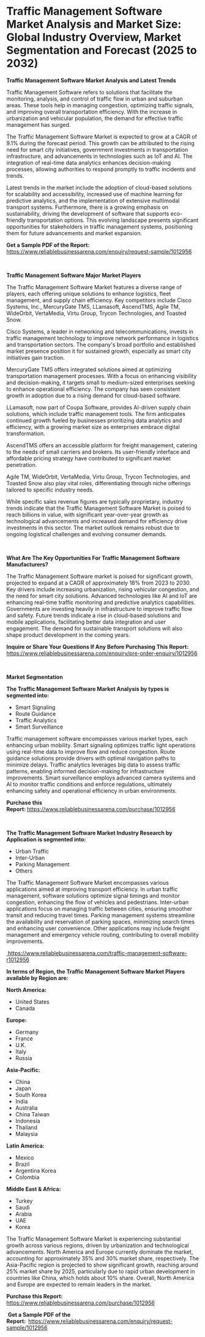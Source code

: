 <p><h1>Traffic Management Software Market Analysis and Market Size: Global Industry Overview, Market Segmentation and Forecast (2025 to 2032)</h1></p><p><strong>Traffic Management Software Market Analysis and Latest Trends</strong></p>
<p><p>Traffic Management Software refers to solutions that facilitate the monitoring, analysis, and control of traffic flow in urban and suburban areas. These tools help in managing congestion, optimizing traffic signals, and improving overall transportation efficiency. With the increase in urbanization and vehicular population, the demand for effective traffic management has surged.</p><p>The Traffic Management Software Market is expected to grow at a CAGR of 9.1% during the forecast period. This growth can be attributed to the rising need for smart city initiatives, government investments in transportation infrastructure, and advancements in technologies such as IoT and AI. The integration of real-time data analytics enhances decision-making processes, allowing authorities to respond promptly to traffic incidents and trends.</p><p>Latest trends in the market include the adoption of cloud-based solutions for scalability and accessibility, increased use of machine learning for predictive analytics, and the implementation of extensive multimodal transport systems. Furthermore, there is a growing emphasis on sustainability, driving the development of software that supports eco-friendly transportation options. This evolving landscape presents significant opportunities for stakeholders in traffic management systems, positioning them for future advancements and market expansion.</p></p>
<p><strong>Get a Sample PDF of the Report:&nbsp;</strong> <a href="https://www.reliablebusinessarena.com/enquiry/request-sample/1012956?utm_campaign=2719&utm_medium=2&utm_source=Github&utm_content=ia&utm_term=17042025&utm_id=traffic-management-software">https://www.reliablebusinessarena.com/enquiry/request-sample/1012956</a></p>
<p>&nbsp;</p>
<p><strong>Traffic Management Software Major Market Players</strong></p>
<p><p>The Traffic Management Software Market features a diverse range of players, each offering unique solutions to enhance logistics, fleet management, and supply chain efficiency. Key competitors include Cisco Systems, Inc., MercuryGate TMS, LLamasoft, AscendTMS, Agile TM, WideOrbit, VertaMedia, Virtu Group, Trycon Technologies, and Toasted Snow.</p><p>Cisco Systems, a leader in networking and telecommunications, invests in traffic management technology to improve network performance in logistics and transportation sectors. The company's broad portfolio and established market presence position it for sustained growth, especially as smart city initiatives gain traction.</p><p>MercuryGate TMS offers integrated solutions aimed at optimizing transportation management processes. With a focus on enhancing visibility and decision-making, it targets small to medium-sized enterprises seeking to enhance operational efficiency. The company has seen consistent growth in adoption due to a rising demand for cloud-based software.</p><p>LLamasoft, now part of Coupa Software, provides AI-driven supply chain solutions, which include traffic management tools. The firm anticipates continued growth fueled by businesses prioritizing data analytics and efficiency, with a growing market size as enterprises embrace digital transformation.</p><p>AscendTMS offers an accessible platform for freight management, catering to the needs of small carriers and brokers. Its user-friendly interface and affordable pricing strategy have contributed to significant market penetration.</p><p>Agile TM, WideOrbit, VertaMedia, Virtu Group, Trycon Technologies, and Toasted Snow also play vital roles, differentiating through niche offerings tailored to specific industry needs.</p><p>While specific sales revenue figures are typically proprietary, industry trends indicate that the Traffic Management Software Market is poised to reach billions in value, with significant year-over-year growth as technological advancements and increased demand for efficiency drive investments in this sector. The market outlook remains robust due to ongoing logistical challenges and evolving consumer demands.</p></p>
<p>&nbsp;</p>
<p><strong>What Are The Key Opportunities For Traffic Management Software Manufacturers?</strong></p>
<p><p>The Traffic Management Software market is poised for significant growth, projected to expand at a CAGR of approximately 18% from 2023 to 2030. Key drivers include increasing urbanization, rising vehicular congestion, and the need for smart city solutions. Advanced technologies like AI and IoT are enhancing real-time traffic monitoring and predictive analytics capabilities. Governments are investing heavily in infrastructure to improve traffic flow and safety. Future trends indicate a rise in cloud-based solutions and mobile applications, facilitating better data integration and user engagement. The demand for sustainable transport solutions will also shape product development in the coming years.</p></p>
<p><strong>Inquire or Share Your Questions If Any Before Purchasing This Report:</strong> <a href="https://www.reliablebusinessarena.com/enquiry/pre-order-enquiry/1012956?utm_campaign=2719&utm_medium=2&utm_source=Github&utm_content=ia&utm_term=17042025&utm_id=traffic-management-software">https://www.reliablebusinessarena.com/enquiry/pre-order-enquiry/1012956</a></p>
<p>&nbsp;</p>
<p><strong>Market Segmentation</strong></p>
<p><strong>The Traffic Management Software Market Analysis by types is segmented into:</strong></p>
<p><ul><li>Smart Signaling</li><li>Route Guidance</li><li>Traffic Analytics</li><li>Smart Surveillance</li></ul></p>
<p><p>Traffic management software encompasses various market types, each enhancing urban mobility. Smart signaling optimizes traffic light operations using real-time data to improve flow and reduce congestion. Route guidance solutions provide drivers with optimal navigation paths to minimize delays. Traffic analytics leverages big data to assess traffic patterns, enabling informed decision-making for infrastructure improvements. Smart surveillance employs advanced camera systems and AI to monitor traffic conditions and enforce regulations, ultimately enhancing safety and operational efficiency in urban environments.</p></p>
<p><strong>Purchase this Report:&nbsp;</strong><a href="https://www.reliablebusinessarena.com/purchase/1012956?utm_campaign=2719&utm_medium=2&utm_source=Github&utm_content=ia&utm_term=17042025&utm_id=traffic-management-software">https://www.reliablebusinessarena.com/purchase/1012956</a></p>
<p>&nbsp;</p>
<p><strong>The Traffic Management Software Market Industry Research by Application is segmented into:</strong></p>
<p><ul><li>Urban Traffic</li><li>Inter-Urban</li><li>Parking Management</li><li>Others</li></ul></p>
<p><p>The Traffic Management Software Market encompasses various applications aimed at improving transport efficiency. In urban traffic management, software solutions optimize signal timings and monitor congestion, enhancing the flow of vehicles and pedestrians. Inter-urban applications focus on managing traffic between cities, ensuring smoother transit and reducing travel times. Parking management systems streamline the availability and reservation of parking spaces, minimizing search times and enhancing user convenience. Other applications may include freight management and emergency vehicle routing, contributing to overall mobility improvements.</p></p>
<p><a href="https://www.reliablebusinessarena.com/traffic-management-software-r1012956?utm_campaign=2719&utm_medium=2&utm_source=Github&utm_content=ia&utm_term=17042025&utm_id=traffic-management-software">&nbsp;https://www.reliablebusinessarena.com/traffic-management-software-r1012956</a></p>
<p><strong>In terms of Region, the Traffic Management Software Market Players available by Region are:</strong></p>
<p>
    <p> <strong> North America: </strong>
        <ul>
            <li>United States</li>
            <li>Canada</li>
        </ul>
        </p> 
    <p> <strong> Europe: </strong>
        <ul>
            <li>Germany</li>
            <li>France</li>
            <li>U.K.</li>
            <li>Italy</li>
            <li>Russia</li>
        </ul>
        </p> 
    <p> <strong> Asia-Pacific: </strong>
        <ul>
            <li>China</li>
            <li>Japan</li>
            <li>South Korea</li>
            <li>India</li>
            <li>Australia</li>
            <li>China Taiwan</li>
            <li>Indonesia</li>
            <li>Thailand</li>
            <li>Malaysia</li>
        </ul>
        </p> 
    <p> <strong> Latin America: </strong>
        <ul>
            <li>Mexico</li>
            <li>Brazil</li>
            <li>Argentina Korea</li>
            <li>Colombia</li>
        </ul>
        </p> 
    <p> <strong> Middle East & Africa: </strong>
        <ul>
            <li>Turkey</li>
            <li>Saudi</li>
            <li>Arabia</li>
            <li>UAE</li>
            <li>Korea</li>
        </ul>
    </p>
    </p>
<p><p>The Traffic Management Software Market is experiencing substantial growth across various regions, driven by urbanization and technological advancements. North America and Europe currently dominate the market, accounting for approximately 35% and 30% market share, respectively. The Asia-Pacific region is projected to show significant growth, reaching around 25% market share by 2025, particularly due to rapid urban development in countries like China, which holds about 10% share. Overall, North America and Europe are expected to remain leaders in the market.</p></p>
<p><strong>Purchase this Report: </strong><a href="https://www.reliablebusinessarena.com/purchase/1012956?utm_campaign=2719&utm_medium=2&utm_source=Github&utm_content=ia&utm_term=17042025&utm_id=traffic-management-software">https://www.reliablebusinessarena.com/purchase/1012956</a></p>
<p>&nbsp;<strong>Get a Sample PDF of the Report:&nbsp;&nbsp;</strong><a href="https://www.reliablebusinessarena.com/enquiry/request-sample/1012956?utm_campaign=2719&utm_medium=2&utm_source=Github&utm_content=ia&utm_term=17042025&utm_id=traffic-management-software">https://www.reliablebusinessarena.com/enquiry/request-sample/1012956</a></p>
<p><strong></strong></p>
<p><p></p><p></p><p></p></p>